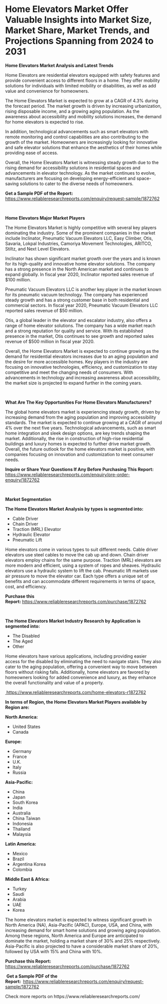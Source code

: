 <p><h1>Home Elevators Market Offer Valuable Insights into Market Size, Market Share, Market Trends, and Projections Spanning from 2024 to 2031</h1></p><p><strong>Home Elevators Market Analysis and Latest Trends</strong></p>
<p><p>Home Elevators are residential elevators equipped with safety features and provide convenient access to different floors in a home. They offer mobility solutions for individuals with limited mobility or disabilities, as well as add value and convenience for homeowners.</p><p>The Home Elevators Market is expected to grow at a CAGR of 4.3% during the forecast period. The market growth is driven by increasing urbanization, rising disposable income, and a growing aging population. As the awareness about accessibility and mobility solutions increases, the demand for home elevators is expected to rise.</p><p>In addition, technological advancements such as smart elevators with remote monitoring and control capabilities are also contributing to the growth of the market. Homeowners are increasingly looking for innovative and safe elevator solutions that enhance the aesthetics of their homes while providing ease of access.</p><p>Overall, the Home Elevators Market is witnessing steady growth due to the rising demand for accessibility solutions in residential spaces and advancements in elevator technology. As the market continues to evolve, manufacturers are focusing on developing energy-efficient and space-saving solutions to cater to the diverse needs of homeowners.</p></p>
<p><strong>Get a Sample PDF of the Report:&nbsp;</strong> <a href="https://www.reliableresearchreports.com/enquiry/request-sample/1872762">https://www.reliableresearchreports.com/enquiry/request-sample/1872762</a></p>
<p>&nbsp;</p>
<p><strong>Home Elevators Major Market Players</strong></p>
<p><p>The Home Elevators Market is highly competitive with several key players dominating the industry. Some of the prominent companies in the market include Inclinator, Pneumatic Vacuum Elevators LLC, Easy Climber, Otis, Savaria, Lokpal Industries, Camoriya Movement Technologies, ARITCO, Stiltz, and Next Level Elevators.</p><p>Inclinator has shown significant market growth over the years and is known for its high-quality and innovative home elevator solutions. The company has a strong presence in the North American market and continues to expand globally. In fiscal year 2020, Inclinator reported sales revenue of $100 million.</p><p>Pneumatic Vacuum Elevators LLC is another key player in the market known for its pneumatic vacuum technology. The company has experienced steady growth and has a strong customer base in both residential and commercial sectors. In fiscal year 2020, Pneumatic Vacuum Elevators LLC reported sales revenue of $50 million.</p><p>Otis, a global leader in the elevator and escalator industry, also offers a range of home elevator solutions. The company has a wide market reach and a strong reputation for quality and service. With its established presence in the market, Otis continues to see growth and reported sales revenue of $500 million in fiscal year 2020.</p><p>Overall, the Home Elevators Market is expected to continue growing as the demand for residential elevators increases due to an aging population and the desire for more accessible homes. Key players in the industry are focusing on innovative technologies, efficiency, and customization to stay competitive and meet the changing needs of consumers. With advancements in technology and increasing awareness about accessibility, the market size is projected to expand further in the coming years.</p></p>
<p>&nbsp;</p>
<p><strong>What Are The Key Opportunities For Home Elevators Manufacturers?</strong></p>
<p><p>The global home elevators market is experiencing steady growth, driven by increasing demand from the aging population and improving accessibility standards. The market is expected to continue growing at a CAGR of around 4% over the next five years. Technological advancements, such as smart home integration and sleek design options, are key trends shaping the market. Additionally, the rise in construction of high-rise residential buildings and luxury homes is expected to further drive market growth. Overall, the future outlook for the home elevators market is positive, with companies focusing on innovation and customization to meet consumer needs.</p></p>
<p><strong>Inquire or Share Your Questions If Any Before Purchasing This Report:</strong> <a href="https://www.reliableresearchreports.com/enquiry/pre-order-enquiry/1872762">https://www.reliableresearchreports.com/enquiry/pre-order-enquiry/1872762</a></p>
<p>&nbsp;</p>
<p><strong>Market Segmentation</strong></p>
<p><strong>The Home Elevators Market Analysis by types is segmented into:</strong></p>
<p><ul><li>Cable Driver</li><li>Chain Driver</li><li>Traction (MRL) Elevator</li><li>Hydraulic Elevator</li><li>Pneumatic Lift</li></ul></p>
<p><p>Home elevators come in various types to suit different needs. Cable driver elevators use steel cables to move the cab up and down. Chain driver elevators employ chains for the same purpose. Traction (MRL) elevators are more modern and efficient, using a system of ropes and sheaves. Hydraulic elevators use a hydraulic system to lift the cab. Pneumatic lift markets use air pressure to move the elevator car. Each type offers a unique set of benefits and can accommodate different requirements in terms of space, cost, and efficiency.</p></p>
<p><strong>Purchase this Report:&nbsp;</strong><a href="https://www.reliableresearchreports.com/purchase/1872762">https://www.reliableresearchreports.com/purchase/1872762</a></p>
<p>&nbsp;</p>
<p><strong>The Home Elevators Market Industry Research by Application is segmented into:</strong></p>
<p><ul><li>The Disabled</li><li>The Aged</li><li>Other</li></ul></p>
<p><p>Home elevators have various applications, including providing easier access for the disabled by eliminating the need to navigate stairs. They also cater to the aging population, offering a convenient way to move between floors without risking falls. Additionally, home elevators are favored by homeowners looking for added convenience and luxury, as they enhance the overall functionality and value of a property.</p></p>
<p><a href="https://www.reliableresearchreports.com/home-elevators-r1872762">&nbsp;https://www.reliableresearchreports.com/home-elevators-r1872762</a></p>
<p><strong>In terms of Region, the Home Elevators Market Players available by Region are:</strong></p>
<p>
    <p> <strong> North America: </strong>
        <ul>
            <li>United States</li>
            <li>Canada</li>
        </ul>
        </p> 
    <p> <strong> Europe: </strong>
        <ul>
            <li>Germany</li>
            <li>France</li>
            <li>U.K.</li>
            <li>Italy</li>
            <li>Russia</li>
        </ul>
        </p> 
    <p> <strong> Asia-Pacific: </strong>
        <ul>
            <li>China</li>
            <li>Japan</li>
            <li>South Korea</li>
            <li>India</li>
            <li>Australia</li>
            <li>China Taiwan</li>
            <li>Indonesia</li>
            <li>Thailand</li>
            <li>Malaysia</li>
        </ul>
        </p> 
    <p> <strong> Latin America: </strong>
        <ul>
            <li>Mexico</li>
            <li>Brazil</li>
            <li>Argentina Korea</li>
            <li>Colombia</li>
        </ul>
        </p> 
    <p> <strong> Middle East & Africa: </strong>
        <ul>
            <li>Turkey</li>
            <li>Saudi</li>
            <li>Arabia</li>
            <li>UAE</li>
            <li>Korea</li>
        </ul>
    </p>
    </p>
<p><p>The home elevators market is expected to witness significant growth in North America (NA), Asia-Pacific (APAC), Europe, USA, and China, with increasing demand for smart home solutions and growing aging population. Among these regions, North America and Europe are anticipated to dominate the market, holding a market share of 30% and 25% respectively. Asia-Pacific is also projected to have a considerable market share of 20%, followed by USA with 15% and China with 10%.</p></p>
<p><strong>Purchase this Report: </strong><a href="https://www.reliableresearchreports.com/purchase/1872762">https://www.reliableresearchreports.com/purchase/1872762</a></p>
<p>&nbsp;<strong>Get a Sample PDF of the Report:&nbsp;&nbsp;</strong><a href="https://www.reliableresearchreports.com/enquiry/request-sample/1872762">https://www.reliableresearchreports.com/enquiry/request-sample/1872762</a></p>
<p><strong></strong></p>
<p>Check more reports on https://www.reliableresearchreports.com/</p>